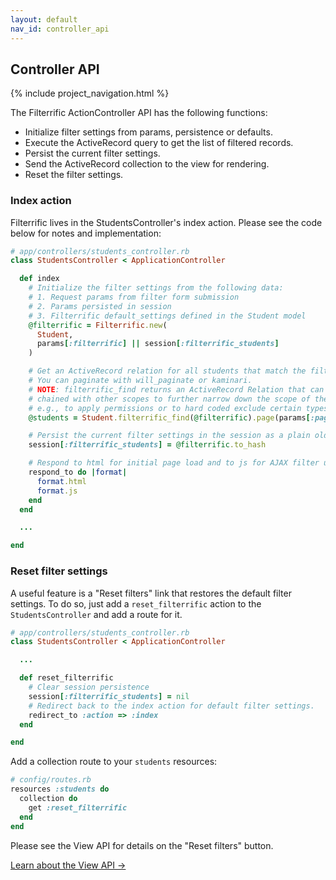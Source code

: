 ```yaml
---
layout: default
nav_id: controller_api
---
```


<div class="page-header">
  <h2>Controller API</h2>
</div>

{% include project_navigation.html %}

The Filterrific ActionController API has the following functions:

* Initialize filter settings from params, persistence or defaults.
* Execute the ActiveRecord query to get the list of filtered records.
* Persist the current filter settings.
* Send the ActiveRecord collection to the view for rendering.
* Reset the filter settings.



### Index action

Filterrific lives in the StudentsController's index action. Please see the code
below for notes and implementation:

```ruby
# app/controllers/students_controller.rb
class StudentsController < ApplicationController

  def index
    # Initialize the filter settings from the following data:
    # 1. Request params from filter form submission
    # 2. Params persisted in session
    # 3. Filterrific default_settings defined in the Student model
    @filterrific = Filterrific.new(
      Student,
      params[:filterrific] || session[:filterrific_students]
    )

    # Get an ActiveRecord relation for all students that match the filter settings.
    # You can paginate with will_paginate or kaminari.
    # NOTE: filterrific_find returns an ActiveRecord Relation that can be
    # chained with other scopes to further narrow down the scope of the list,
    # e.g., to apply permissions or to hard coded exclude certain types of records.
    @students = Student.filterrific_find(@filterrific).page(params[:page])

    # Persist the current filter settings in the session as a plain old Hash.
    session[:filterrific_students] = @filterrific.to_hash

    # Respond to html for initial page load and to js for AJAX filter updates.
    respond_to do |format|
      format.html
      format.js
    end
  end

  ...

end
```



### Reset filter settings

A useful feature is a "Reset filters" link that restores the default filter
settings. To do so, just add a `reset_filterrific` action to the `StudentsController`
and add a route for it.

```ruby
# app/controllers/students_controller.rb
class StudentsController < ApplicationController

  ...

  def reset_filterrific
    # Clear session persistence
    session[:filterrific_students] = nil
    # Redirect back to the index action for default filter settings.
    redirect_to :action => :index
  end

end
```

Add a collection route to your `students` resources:

```ruby
# config/routes.rb
resources :students do
  collection do
    get :reset_filterrific
  end
end
```

Please see the View API for details on the "Reset filters" button.



<a href="/pages/action_view_api.html" class='btn btn-success'>Learn about the View API &rarr;</a>

